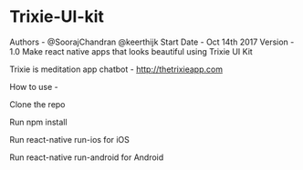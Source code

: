 # Trixie-UI-kit
Authors - @SoorajChandran @keerthijk
Start Date - Oct 14th 2017
Version - 1.0
Make react native apps that looks beautiful using Trixie UI Kit

Trixie is meditation app chatbot - http://thetrixieapp.com 

How to use - 

Clone the repo

Run npm install

Run react-native run-ios for iOS

Run react-native run-android for Android

